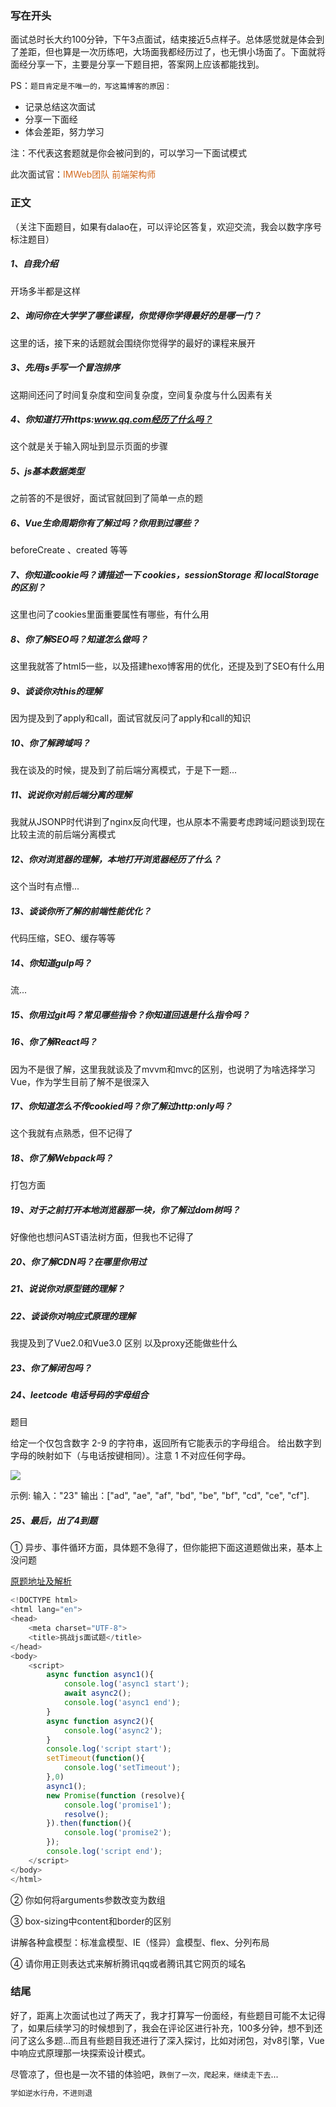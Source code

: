 ### 写在开头

面试总时长大约100分钟，下午3点面试，结束接近5点样子。总体感觉就是体会到了差距，但也算是一次历练吧，大场面我都经历过了，也无惧小场面了。下面就将面经分享一下，主要是分享一下题目把，答案网上应该都能找到。

PS：`题目肯定是不唯一的，写这篇博客的原因：`

- 记录总结这次面试
- 分享一下面经
- 体会差距，努力学习

注：不代表这套题就是你会被问到的，可以学习一下面试模式

此次面试官：<font color=chocolate>IMWeb团队 前端架构师</font>


### 正文

（关注下面题目，如果有dalao在，可以评论区答复，欢迎交流，我会以数字序号标注题目）

##### 1、自我介绍
开场多半都是这样

##### 2、询问你在大学学了哪些课程，你觉得你学得最好的是哪一门？
这里的话，接下来的话题就会围绕你觉得学的最好的课程来展开


##### 3、先用js手写一个冒泡排序
这期间还问了时间复杂度和空间复杂度，空间复杂度与什么因素有关

##### 4、你知道打开https:www.qq.com经历了什么吗？
这个就是关于输入网址到显示页面的步骤

##### 5、js基本数据类型
之前答的不是很好，面试官就回到了简单一点的题

##### 6、Vue生命周期你有了解过吗？你用到过哪些？

beforeCreate 、created 等等

##### 7、你知道cookie吗？请描述一下 cookies，sessionStorage 和 localStorage 的区别？
这里也问了cookies里面重要属性有哪些，有什么用

##### 8、你了解SEO吗？知道怎么做吗？

这里我就答了html5一些，以及搭建hexo博客用的优化，还提及到了SEO有什么用

##### 9、谈谈你对this的理解
因为提及到了apply和call，面试官就反问了apply和call的知识

##### 10、你了解跨域吗？
我在谈及的时候，提及到了前后端分离模式，于是下一题...

##### 11、说说你对前后端分离的理解
我就从JSONP时代讲到了nginx反向代理，也从原本不需要考虑跨域问题谈到现在比较主流的前后端分离模式

##### 12、你对浏览器的理解，本地打开浏览器经历了什么？
这个当时有点懵...

##### 13、谈谈你所了解的前端性能优化？
代码压缩，SEO、缓存等等

##### 14、你知道gulp吗？
流...
##### 15、你用过git吗？常见哪些指令？你知道回退是什么指令吗？

##### 16、你了解React吗？
因为不是很了解，这里我就谈及了mvvm和mvc的区别，也说明了为啥选择学习Vue，作为学生目前了解不是很深入

##### 17、你知道怎么不传cookied吗？你了解过http:only吗？
这个我就有点熟悉，但不记得了

##### 18、你了解Webpack吗？
打包方面

##### 19、对于之前打开本地浏览器那一块，你了解过dom树吗？
好像他也想问AST语法树方面，但我也不记得了

##### 20、你了解CDN吗？在哪里你用过

##### 21、说说你对原型链的理解？

##### 22、谈谈你对响应式原理的理解
我提及到了Vue2.0和Vue3.0 区别 以及proxy还能做些什么

##### 23、你了解闭包吗？

##### 24、leetcode  电话号码的字母组合
题目

给定一个仅包含数字 2-9 的字符串，返回所有它能表示的字母组合。
给出数字到字母的映射如下（与电话按键相同）。注意 1 不对应任何字母。


![](https://img-blog.csdnimg.cn/20200327100131518.png)

示例:
输入："23"
输出：["ad", "ae", "af", "bd", "be", "bf", "cd", "ce", "cf"].

##### 25、最后，出了4到题

① 异步、事件循环方面，具体题不急得了，但你能把下面这道题做出来，基本上没问题

<a href="https://chocolate.blog.csdn.net/article/details/104907304">原题地址及解析</a>

```javascript
<!DOCTYPE html>
<html lang="en">
<head>
    <meta charset="UTF-8">
    <title>挑战js面试题</title>
</head>
<body>
    <script>
        async function async1(){
            console.log('async1 start');
            await async2();
            console.log('async1 end');
        }
        async function async2(){
            console.log('async2');
        }
        console.log('script start');
        setTimeout(function(){
            console.log('setTimeout');
        },0)
        async1();
        new Promise(function (resolve){
            console.log('promise1');
            resolve();
        }).then(function(){
            console.log('promise2');
        });
        console.log('script end');
    </script>
</body>
</html>

```

② 你如何将arguments参数改变为数组

③ box-sizing中content和border的区别

讲解各种盒模型：标准盒模型、IE（怪异）盒模型、flex、分列布局

④ 请你用正则表达式来解析腾讯qq或者腾讯其它网页的域名




### 结尾

好了，距离上次面试也过了两天了，我才打算写一份面经，有些题目可能不太记得了，如果后续学习的时候想到了，我会在评论区进行补充，100多分钟，想不到还问了这么多题...而且有些题目我还进行了深入探讨，比如对闭包，对v8引擎，Vue中响应式原理那一块探索设计模式。

尽管凉了，但也是一次不错的体验吧，`跌倒了一次，爬起来，继续走下去`...


```javascript
学如逆水行舟，不进则退
```
